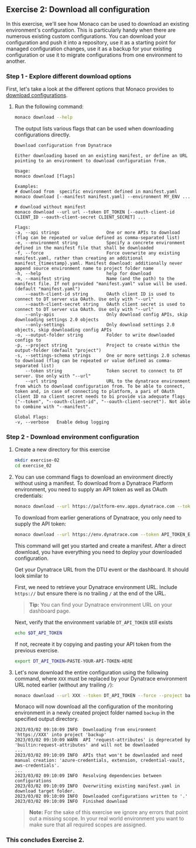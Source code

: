 ## Exercise 2: Download all configuration

In this exercise, we'll see how Monaco can be used to download an existing environment's configuration. This is particularly handy when there are numerous existing custom configurations. You can download your configuration and push it into a repository, use it as a starting point for managed configuration changes, use it as a backup for your existing configuration or use it to migrate configurations from one environment to another.

### Step 1 - Explore different download options

First, let's take a look at the different options that Monaco provides to [download configurations](https://www.dynatrace.com/support/help/manage/configuration-as-code/reference/commands#download).

1.  Run the following command:

    ```bash
    monaco download --help
    ```

    The output lists various flags that can be used when downloading configurations directly.

    ```text
    Download configuration from Dynatrace

    Either downloading based on an existing manifest, or define an URL pointing to an environment to download configuration from.

    Usage:
    monaco download [flags]

    Examples:
    # download from  specific environment defined in manifest.yaml
    monaco download [--manifest manifest.yaml] --environment MY_ENV ...

    # download without manifest
    monaco download --url url --token DT_TOKEN [--oauth-client-id CLIENT_ID --oauth-client-secret CLIENT_SECRET] ...

    Flags:
    -a, --api strings                  One or more APIs to download (flag can be repeated or value defined as comma-separated list)
    -e, --environment string           Specify a concrete environment defined in the manifest file that shall be downloaded
    -f, --force                        Force overwrite any existing manifest.yaml, rather than creating an additional manifest_{timestamp}.yaml. Manifest download: additionally never append source environment name to project folder name
    -h, --help                         help for download
    -m, --manifest string              Name (and the path) to the manifest file. If not provided "manifest.yaml" value will be used. (default "manifest.yaml")
        --oauth-client-id string       OAuth client ID is used to connect to DT server via OAuth. Use only with "--url"
        --oauth-client-secret string   OAuth client secret is used to connect to DT server via OAuth. Use only with "--url"
        --only-apis                    Only download config APIs, skip downloading settings 2.0 objects
        --only-settings                Only download settings 2.0 objects, skip downloading config APIs
    -o, --output-folder string         Folder to write downloaded configs to
    -p, --project string               Project to create within the output-folder (default "project")
    -s, --settings-schema strings      One or more settings 2.0 schemas to download (flag can be repeated or value defined as comma-separated list)
        --token string                 Token secret to connect to DT server. Use only with "--url"
        --url string                   URL to the dynatrace environment from which to download configuration from. To be able to connect, token and, in case of connecting to platform, a pari of OAuth client ID na client secret needs to bi provide via adequate flags ("--token", "--oauth-client-id", "--oauth-client-secret"). Not able to combine with "--manifest".

    Global Flags:
    -v, --verbose   Enable debug logging
    ```

### Step 2 - Download environment configuration

1. Create a new directory for this exercise

    ```bash
    mkdir exercise-02   
    cd exercise_02
    ```

2. You can use command flags to download an environment directly without using a manifest.
   To download from a Dynatrace Platform environment, you need to supply an API token as well as OAuth credentials:

    ```bash
    monaco download --url https://paltform-env.apps.dynatrace.com --token API_TOKEN_ENV_VAR --oauth-client-id CLIENT_ID_ENV_VAR --oauth-client-secret CLIENT_SECRET_ENV_VAR
    ```

    To download from earlier generations of Dynatrace, you only need to supply the API token:
    
    ```bash
    monaco download --url https://env.dynatrace.com --token API_TOKEN_ENV_VAR
    ```

    This command will get you started and create a manifest. After a direct download, you have everything you need to deploy your downloaded configuration.

    Get your Dynatrace URL from the DTU event or the dashboard. It should look similar to

    First, we need to retrieve your Dynatrace environment URL. Include `https://` but ensure there is no trailing `/` at the end of the URL.

    > **Tip:** You can find your Dynatrace environment URL on your dashboard page.

    Next, verify that the environment variable `DT_API_TOKEN` still exists

    ```bash
    echo $DT_API_TOKEN
    ```

    If not, recreate it by copying and pasting your API token from the previous exercise.

    ```bash
    export DT_API_TOKEN=PASTE-YOUR-API-TOKEN-HERE
    ```

3. Let's now download the entire configuration using the following command, where `XXX` must be replaced by your Dynatrace environment URL noted earlier (without any trailing `/`):

    ```bash
    monaco download --url XXX --token DT_API_TOKEN --force --project backup --output-folder .
    ```

    Monaco will now download all the configuration of the monitoring environment in a newly created project folder named `backup` in the specified output directory.

    ```text
    2023/03/02 09:10:09 INFO  Downloading from environment 'https://XXX' into project 'backup'
    2023/03/02 09:10:09 WARN  API 'request-attributes' is deprecated by 'builtin:request-attributes' and will not be downloaded
    ...
    2023/03/02 09:10:09 INFO  APIs that won't be downloaded and need manual creation: 'azure-credentials, extension, credential-vault, aws-credentials'.
    ...
    2023/03/02 09:10:09 INFO  Resolving dependencies between configurations
    2023/03/02 09:10:09 INFO  Overwriting existing manifest.yaml in download target folder.
    2023/03/02 09:10:09 INFO  Downloaded configurations written to '.'
    2023/03/02 09:10:09 INFO  Finished download
    ```

    > **Note:** For the sake of this exercise we ignore any errors that point out a missing scope. In your real world environment you want to make sure that all required scopes are assigned.

### This concludes Exercise 2.
